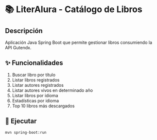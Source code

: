 # 📚 LiterAlura - Catálogo de Libros

## Descripción
Aplicación Java Spring Boot que permite gestionar libros consumiendo la 
API Gutendx.

## ✨ Funcionalidades
1. Buscar libro por título
2. Listar libros registrados  
3. Listar autores registrados
4. Listar autores vivos en determinado año
5. Listar libros por idioma
6. Estadísticas por idioma
7. Top 10 libros más descargados

## 🚀 Ejecutar
```bash
mvn spring-boot:run
